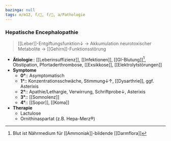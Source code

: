 ```yaml
---
bazinga: null
tags: m/m12, f/💩, f/🧠, a/Pathologie
---
```

### Hepatische Encephalopathie
> [[Leber]]-Entgiftungsfunktion↓ → Akkumulation neurotoxischer Metabolite → [[Gehirn]]-Funktionsstörung
- **Ätiologie**:: [[Leberinsuffizienz]], [[Infektionen]], [[GI-Blutung]][^1], Obstipation, Pfortaderthrombose, [[Exsikkose]], [[Elektrolytstörungen]]
- **Symptome**
	- **0°**:: Asymptomatisch
	- **1°**:: Konzentrationsschwäche, Stimmung↓↑, [[Dysarthrie]], ggf. Asterixis
	- **2°**:: Apathie/Lethargie, Verwirrung, Schriftprobe↓, Asterixis
	- **3°**:: [[Somnolenz]]
	- **4°**:: [[Sopor]], [[Koma]]
- **Therapie**
	- Lactulose 
	- Ornithinaspartat (z.B. Hepa-Merz®)

[^1]: Blut ist Nährmedium für [[Ammoniak]]-bildende [[Darmflora]]